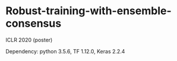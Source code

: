 # Robust-training-with-ensemble-consensus
ICLR 2020 (poster)


Dependency: python 3.5.6, TF 1.12.0, Keras 2.2.4
